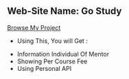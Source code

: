 ## Web-Site Name: Go Study
[Browse My Project](https://mystifying-turing-3aaa31.netlify.app)

* Using This, You will Get : 
- Information Individual Of Mentor
- Showing Per Course Fee 
- Using Personal API